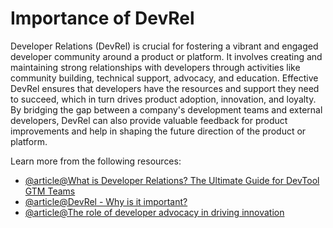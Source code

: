 # Importance of DevRel

Developer Relations (DevRel) is crucial for fostering a vibrant and engaged developer community around a product or platform. It involves creating and maintaining strong relationships with developers through activities like community building, technical support, advocacy, and education. Effective DevRel ensures that developers have the resources and support they need to succeed, which in turn drives product adoption, innovation, and loyalty. By bridging the gap between a company's development teams and external developers, DevRel can also provide valuable feedback for product improvements and help in shaping the future direction of the product or platform.

Learn more from the following resources:

- [@article@What is Developer Relations? The Ultimate Guide for DevTool GTM Teams](https://www.doc-e.ai/post/what-is-developer-relations-the-ultimate-guide-for-devtool-gtm-teams)
- [@article@DevRel - Why is it important?](https://developers.onelogin.com/blog/devrel)
- [@article@The role of developer advocacy in driving innovation](https://leaddev.com/process/role-developer-advocacy-driving-innovation)

